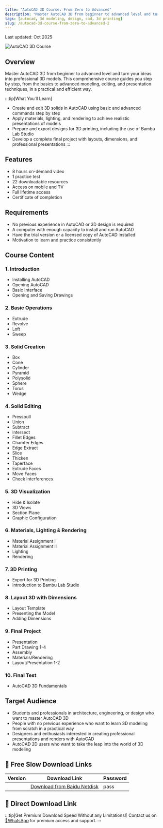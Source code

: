 ```yaml
---
title: "AutoCAD 3D Course: From Zero to Advanced"
description: "Master AutoCAD 3D from beginner to advanced level and turn your ideas into professional 3D models with this comprehensive course"
tags: [autocad, 3d modeling, design, cad, 3d printing]
slug: /autocad-3d-course-from-zero-to-advanced-2
---
```


Last updated: Oct 2025

![AutoCAD 3D Course](https://img-c.udemycdn.com/course/240x135/6845215_849c_2.jpg)

## Overview

Master AutoCAD 3D from beginner to advanced level and turn your ideas into professional 3D models. This comprehensive course guides you step by step, from the basics to advanced modeling, editing, and presentation techniques, in a practical and efficient way.

:::tip[What You'll Learn]
- Create and edit 3D solids in AutoCAD using basic and advanced commands step by step
- Apply materials, lighting, and rendering to achieve realistic presentations of models
- Prepare and export designs for 3D printing, including the use of Bambu Lab Studio
- Develop a complete final project with layouts, dimensions, and professional presentations
:::

## Features

- 8 hours on-demand video
- 1 practice test
- 22 downloadable resources
- Access on mobile and TV
- Full lifetime access
- Certificate of completion

## Requirements

- No previous experience in AutoCAD or 3D design is required
- A computer with enough capacity to install and run AutoCAD
- Have the trial version or a licensed copy of AutoCAD installed
- Motivation to learn and practice consistently

## Course Content

### 1. Introduction
- Installing AutoCAD
- Opening AutoCAD
- Basic Interface
- Opening and Saving Drawings

### 2. Basic Operations
- Extrude
- Revolve
- Loft
- Sweep

### 3. Solid Creation
- Box
- Cone
- Cylinder
- Pyramid
- Polysolid
- Sphere
- Torus
- Wedge

### 4. Solid Editing
- Presspull
- Union
- Subtract
- Intersect
- Fillet Edges
- Chamfer Edges
- Edge Extract
- Slice
- Thicken
- Taperface
- Extrude Faces
- Move Faces
- Check Interferences

### 5. 3D Visualization
- Hide & Isolate
- 3D Views
- Section Plane
- Graphic Configuration

### 6. Materials, Lighting & Rendering
- Material Assignment I
- Material Assignment II
- Lighting
- Rendering

### 7. 3D Printing
- Export for 3D Printing
- Introduction to Bambu Lab Studio

### 8. Layout 3D with Dimensions
- Layout Template
- Presenting the Model
- Adding Dimensions

### 9. Final Project
- Presentation
- Part Drawing 1-4
- Assembly
- Materials/Rendering
- Layout/Presentation 1-2

### 10. Final Test
- AutoCAD 3D Fundamentals

## Target Audience

- Students and professionals in architecture, engineering, or design who want to master AutoCAD 3D
- People with no previous experience who want to learn 3D modeling from scratch in a practical way
- Designers and enthusiasts interested in creating professional presentations and renders with AutoCAD
- AutoCAD 2D users who want to take the leap into the world of 3D modeling

## 🐌 Free Slow Download Links

| Version | Download Link | Password |
|--------|---------------|----------|
| | [Download from Baidu Netdisk](https://pan.baidu.com/s/link) | pass |

## 🚀 Direct Download Link
:::tip[Get Premium Download Speed Without any Limitations!]
Contact us on [💬WhatsApp](https://wa.me/+8613237610083) for premium  access and support.
:::
